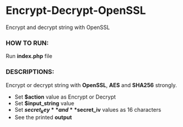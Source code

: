 # Encrypt-Decrypt-OpenSSL
Encrypt and decrypt string with OpenSSL

### HOW TO RUN:
Run **index.php** file

### DESCRIPTIONS:
Encrypt or decrypt string with **OpenSSL**, **AES** and **SHA256** strongly.
- Set **$action** value as Encrypt or Decrypt
- Set **$input_string** value
- Set **$secret_key** and **$secret_iv** values as 16 characters
- See the printed **output**
